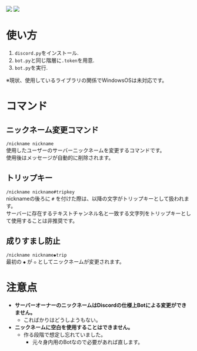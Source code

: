 ![](https://img.shields.io/badge/python-3.8%20or%20higher-blue) 
![](https://i.imgur.com/Fx5vRFC.gif)   
# 使い方  
1. `discord.py`をインストール.  
2. `bot.py`と同じ階層に`.token`を用意.  
3. `bot.py`を実行.   
  
※現状、使用しているライブラリの関係でWindowsOSは未対応です。  
  
# コマンド  
## ニックネーム変更コマンド  
`/nickname nickname`  
使用したユーザーのサーバーニックネームを変更するコマンドです。  
使用後はメッセージが自動的に削除されます。  
  
## トリップキー  
`/nickname nickname#tripkey`  
nicknameの後ろに `#` を付けた際は、以降の文字がトリップキーとして扱われます。  
サーバーに存在するテキストチャンネル名と一致する文字列をトリップキーとして使用することは非推奨です。  
  
## 成りすまし防止  
`/nickname nickname◆trip`  
最初の `◆` が `◇` としてニックネームが変更されます。  
  
# 注意点  
- **サーバーオーナーのニックネームはDiscordの仕様上Botによる変更ができません。**  
    - こればかりはどうしようもない。  
- **ニックネームに空白を使用することはできません。**  
    - 作る段階で想定し忘れていました。  
        - 元々身内用のBotなので必要があれば直します。  